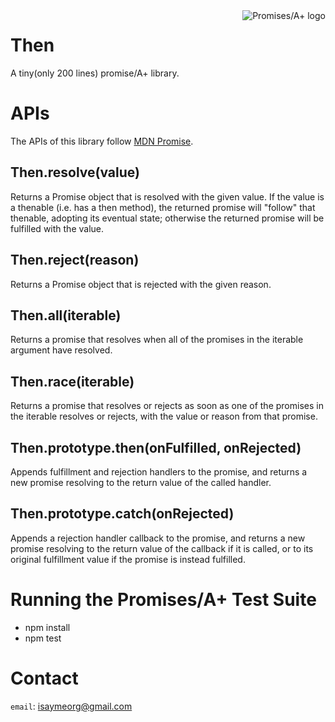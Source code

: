 <a href="https://promisesaplus.com/">
    <img src="https://promisesaplus.com/assets/logo-small.png" alt="Promises/A+ logo"
         title="Promises/A+ 1.0 compliant" align="right" />
</a>

# Then #
A tiny(only 200 lines) promise/A+ library.

# APIs #
The APIs of this library follow [MDN Promise](https://developer.mozilla.org/en-US/docs/Web/JavaScript/Reference/Global_Objects/Promise).

## Then.resolve(value) ##
Returns a Promise object that is resolved with the given value. If the value is a thenable (i.e. has a then method), the returned promise will "follow" that thenable, adopting its eventual state; otherwise the returned promise will be fulfilled with the value.

## Then.reject(reason) ##
Returns a Promise object that is rejected with the given reason.

## Then.all(iterable) ##
Returns a promise that resolves when all of the promises in the iterable argument have resolved.

## Then.race(iterable) ##
Returns a promise that resolves or rejects as soon as one of the promises in the iterable resolves or rejects, with the value or reason from that promise.

## Then.prototype.then(onFulfilled, onRejected) ##
Appends fulfillment and rejection handlers to the promise, and returns a new promise resolving to the return value of the called handler.

## Then.prototype.catch(onRejected) ##
Appends a rejection handler callback to the promise, and returns a new promise resolving to the return value of the callback if it is called, or to its original fulfillment value if the promise is instead fulfilled.


# Running the Promises/A+ Test Suite #

- npm install
- npm test

# Contact #
`email`: [isaymeorg@gmail.com](mailto:isaymeorg@gmail.com)
